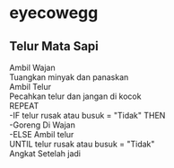 # eyecowegg

## Telur Mata Sapi

Ambil Wajan  
Tuangkan minyak dan panaskan  
Ambil Telur  
Pecahkan telur dan jangan di kocok  
REPEAT  
-IF telur rusak atau busuk = "Tidak" THEN  
-Goreng Di Wajan  
-ELSE Ambil telur  
UNTIL telur rusak atau busuk = "Tidak"  
Angkat Setelah jadi  
